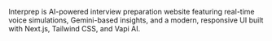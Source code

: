 Interprep is AI-powered interview preparation website featuring real-time voice simulations, Gemini-based insights, and a modern, responsive UI built with Next.js, Tailwind CSS, and Vapi AI.
